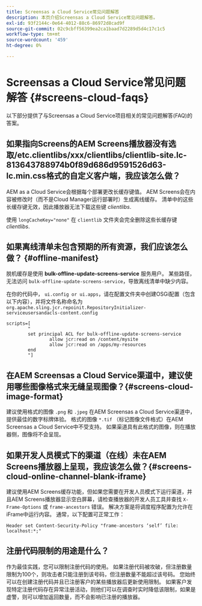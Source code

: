 ```yaml
---
title: Screensas a Cloud Service常见问题解答
description: 本页介绍Screensas a Cloud Service常见问题解答。
exl-id: 93f2144c-0e64-4012-88c6-86972d8cad9f
source-git-commit: 02c9cbff56399ea2ca1baad7d2289d5d4c17c1c5
workflow-type: tm+mt
source-wordcount: '459'
ht-degree: 0%

---
```


# Screensas a Cloud Service常见问题解答 {#screens-cloud-faqs}

以下部分提供了与Screensas a Cloud Service项目相关的常见问题解答(FAQ)的答案。

## 如果指向Screens的AEM Screens播放器没有选取/etc.clientlibs/xxx/clientlibs/clientlib-site.lc-813643788974b0f89d686d9591526d63-lc.min.css格式的自定义客户端，我应该怎么做？

AEM as a Cloud Service会根据每个部署更改长缓存键值。 AEM Screens会在内容被修改时（而不是Cloud Manager运行部署时）生成离线缓存。 清单中的这些长缓存键无效，因此播放器无法下载这些键 *clientlibs*.

使用 `longCacheKey="none"` 在 `clientlib` 文件夹会完全删除这些长缓存键 *clientlibs*.


## 如果离线清单未包含预期的所有资源，我们应该怎么做？ {#offline-manifest}

脱机缓存是使用 **bulk-offline-update-screens-service** 服务用户。 某些路径，无法访问 `bulk-offline-update-screens-service`，导致离线清单中缺少内容。

在你的代码中， `ui.config or ui.apps`，请在配置文件夹中创建OSGi配置（包含以下内容），并将文件名称命名为 `org.apache.sling.jcr.repoinit.RepositoryInitializer-serviceusersandacls-content.config`

```
scripts=[
        "
        set principal ACL for bulk-offline-update-screens-service
                allow jcr:read on /content/mysite
                allow jcr:read on /apps/my-resources
        end
        "] 
```

## 在AEM Screensas a Cloud Service渠道中，建议使用哪些图像格式来无缝呈现图像？{#screens-cloud-image-format}

建议使用格式的图像 `.png` 和 `.jpeg` 在AEM Screensas a Cloud Service渠道中，提供最佳的数字标牌体验。
格式的图像 `*.tif` （标记图像文件格式）在AEM Screensas a Cloud Service中不受支持。 如果渠道具有此格式的图像，则在播放器侧，图像将不会呈现。

## 如果开发人员模式下的渠道（在线）未在AEM Screens播放器上呈现，我应该怎么做？{#screens-cloud-online-channel-blank-iframe}

建议使用AEM Screens缓存功能，但如果您需要在开发人员模式下运行渠道，并且AEM Screens播放器显示空白屏幕，请检查播放器的开发人员工具并查找 `X-Frame-Options` 或 `frame-ancestors` 错误。 解决方案是将调度程序配置为允许在iFrame中运行内容。 通常，以下配置可正常工作：

```
Header set Content-Security-Policy "frame-ancestors ‘self’ file: localhost:*;"
```

## 注册代码限制的用途是什么？

作为最佳实践，您可以限制注册代码的使用。 如果注册代码被攻破，但注册数量限制为100个，则攻击者只能注册到该号码，但注册数量不能超过该号码。 您始终可以在创建注册代码并且已注册客户的某些播放器后更新使用限制。 如果客户发现特定注册代码存在异常注册活动，则他们可以在调查时实时降低该限制，如果是虚警，则可以增加返回数量，而不会影响已注册的播放器。
